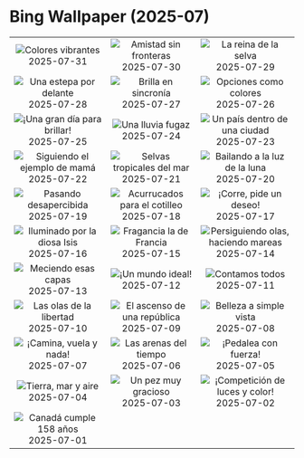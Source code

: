 # Bing Wallpaper (2025-07)

|  |  |  |
|:---:|:---:|:---:|
| ![](https://www.bing.com/th?id=OHR.NaPaliKauai_ES-ES3845188228_400x240.jpg "Colores vibrantes") 2025-07-31 | ![](https://www.bing.com/th?id=OHR.SaypeDubai_ES-ES3758779799_400x240.jpg "Amistad sin fronteras") 2025-07-30 | ![](https://www.bing.com/th?id=OHR.TigerDay_ES-ES3628698464_400x240.jpg "La reina de la selva") 2025-07-29 |
| ![](https://www.bing.com/th?id=OHR.MongoliaYurts_ES-ES3504301374_400x240.jpg "Una estepa por delante") 2025-07-28 | ![](https://www.bing.com/th?id=OHR.BlackfinBarracuda_ES-ES3397140891_400x240.jpg "Brilla en sincronía") 2025-07-27 | ![](https://www.bing.com/th?id=OHR.LasPalmas_ES-ES3269515440_400x240.jpg "Opciones como colores") 2025-07-26 |
| ![](https://www.bing.com/th?id=OHR.GaliciaDay_ES-ES2507386877_400x240.jpg "¡Una gran día para brillar!") 2025-07-25 | ![](https://www.bing.com/th?id=OHR.PerseidsPine_ES-ES6515069919_400x240.jpg "Una lluvia fugaz") 2025-07-24 | ![](https://www.bing.com/th?id=OHR.VaticanCity_ES-ES7982947243_400x240.jpg "Un país dentro de una ciudad") 2025-07-23 |
| ![](https://www.bing.com/th?id=OHR.ThomsonGazelle_ES-ES5485485713_400x240.jpg "Siguiendo el ejemplo de mamá") 2025-07-22 | ![](https://www.bing.com/th?id=OHR.AcroporaReef_ES-ES7878732690_400x240.jpg "Selvas tropicales del mar") 2025-07-21 | ![](https://www.bing.com/th?id=OHR.BigMoon_ES-ES7673891948_400x240.jpg "Bailando a la luz de la luna") 2025-07-20 |
| ![](https://www.bing.com/th?id=OHR.MothWeek_ES-ES7594362162_400x240.jpg "Pasando desapercibida") 2025-07-19 | ![](https://www.bing.com/th?id=OHR.AshyWoodswallow_ES-ES2269692997_400x240.jpg "Acurrucados para el cotilleo") 2025-07-18 | ![](https://www.bing.com/th?id=OHR.PerseidasAragon_ES-ES4625376331_400x240.jpg "¡Corre, pide un deseo!") 2025-07-17 |
| ![](https://www.bing.com/th?id=OHR.TemplePhilae_ES-ES6627799153_400x240.jpg "Iluminado por la diosa Isis") 2025-07-16 | ![](https://www.bing.com/th?id=OHR.FranceLavender_ES-ES8017516672_400x240.jpg "Fragancia la de Francia") 2025-07-15 | ![](https://www.bing.com/th?id=OHR.YoungShark_ES-ES5981151828_400x240.jpg "Persiguiendo olas, haciendo mareas") 2025-07-14 |
| ![](https://www.bing.com/th?id=OHR.BasaltColumns_ES-ES5645735099_400x240.jpg "Meciendo esas capas") 2025-07-13 | ![](https://www.bing.com/th?id=OHR.RibadesellaSummer_ES-ES5366585834_400x240.jpg "¡Un mundo ideal!") 2025-07-12 | ![](https://www.bing.com/th?id=OHR.TokyoSunrise_ES-ES5285423958_400x240.jpg "Contamos todos") 2025-07-11 |
| ![](https://www.bing.com/th?id=OHR.BahamaBlues_ES-ES3186595692_400x240.jpg "Las olas de la libertad") 2025-07-10 | ![](https://www.bing.com/th?id=OHR.ConstitucionStation_ES-ES3087797004_400x240.jpg "El ascenso de una república") 2025-07-09 | ![](https://www.bing.com/th?id=OHR.SecedaPeak_ES-ES2991611419_400x240.jpg "Belleza a simple vista") 2025-07-08 |
| ![](https://www.bing.com/th?id=OHR.ShetlandGannets_ES-ES2850528780_400x240.jpg "¡Camina, vuela y nada!") 2025-07-07 | ![](https://www.bing.com/th?id=OHR.MesquiteFlats_ES-ES2757827262_400x240.jpg "Las arenas del tiempo") 2025-07-06 | ![](https://www.bing.com/th?id=OHR.TourCyclists_ES-ES2642482383_400x240.jpg "¡Pedalea con fuerza!") 2025-07-05 |
| ![](https://www.bing.com/th?id=OHR.OroseiSardegna_ES-ES2424357191_400x240.jpg "Tierra, mar y aire") 2025-07-04 | ![](https://www.bing.com/th?id=OHR.MaroonClownfish_ES-ES2159485386_400x240.jpg "Un pez muy gracioso") 2025-07-03 | ![](https://www.bing.com/th?id=OHR.TarragonaFireworks_ES-ES2035632810_400x240.jpg "¡Competición de luces y color!") 2025-07-02 |
| ![](https://www.bing.com/th?id=OHR.CanadaDayFogo_ES-ES1121865641_400x240.jpg "Canadá cumple 158 años") 2025-07-01 |  |  |
